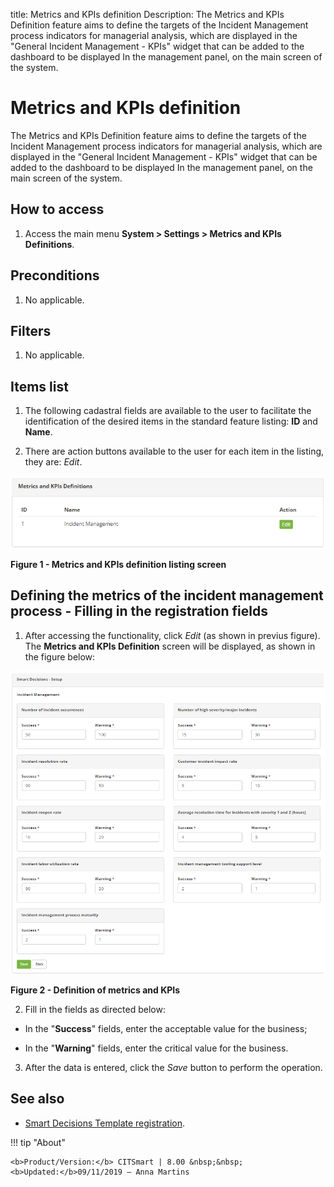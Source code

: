 title: Metrics and KPIs definition
Description: The Metrics and KPIs Definition feature aims to define the targets of the Incident Management process indicators for managerial analysis, which are displayed in the "General Incident Management - KPIs" widget that can be added to the dashboard to be displayed In the management panel, on the main screen of the system.

# Metrics and KPIs definition

The Metrics and KPIs Definition feature aims to define the targets of the
Incident Management process indicators for managerial analysis, which are
displayed in the "General Incident Management - KPIs" widget that can be added
to the dashboard to be displayed In the management panel, on the main screen of
the system.

How to access
-------------

1.  Access the main menu **System > Settings > Metrics and KPIs Definitions**.

Preconditions
-------------

1.  No applicable.

Filters
-------

1.  No applicable.

Items list
----------

1.  The following cadastral fields are available to the user to facilitate the
    identification of the desired items in the standard feature
    listing: **ID** and **Name**.

2.  There are action buttons available to the user for each item in the listing,
    they are: *Edit*.

![Criar](images/kpi-1.png)

**Figure 1 - Metrics and KPIs definition listing screen**

Defining the metrics of the incident management process - Filling in the registration fields
--------------------------------------------------------------------------------------------

1.  After accessing the functionality, click *Edit* (as shown in previus
    figure). The **Metrics and KPIs Definition** screen will be displayed, as
    shown in the figure below:

![Criar](images/kpi-2.png)

**Figure 2 - Definition of metrics and KPIs**

2.  Fill in the fields as directed below:

-   In the "**Success**" fields, enter the acceptable value for the business;

-   In the "**Warning**" fields, enter the critical value for the business.

3.  After the data is entered, click the *Save* button to perform the operation.


See also
--------

-   [Smart Decisions Template
    registration](/en-us/citsmart-platform-7/additional-features/reports/create/dashboard/use/template-smart-decision.html).


!!! tip "About"

    <b>Product/Version:</b> CITSmart | 8.00 &nbsp;&nbsp;
    <b>Updated:</b>09/11/2019 – Anna Martins
